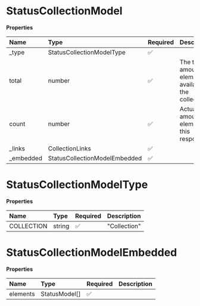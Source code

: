 # StatusCollectionModel

**Properties**

| Name       | Type                          | Required | Description                                               |
| :--------- | :---------------------------- | :------- | :-------------------------------------------------------- |
| \_type     | StatusCollectionModelType     | ✅       |                                                           |
| total      | number                        | ✅       | The total amount of elements available in the collection. |
| count      | number                        | ✅       | Actual amount of elements in this response.               |
| \_links    | CollectionLinks               | ✅       |                                                           |
| \_embedded | StatusCollectionModelEmbedded | ✅       |                                                           |

# StatusCollectionModelType

**Properties**

| Name       | Type   | Required | Description  |
| :--------- | :----- | :------- | :----------- |
| COLLECTION | string | ✅       | "Collection" |

# StatusCollectionModelEmbedded

**Properties**

| Name     | Type          | Required | Description |
| :------- | :------------ | :------- | :---------- |
| elements | StatusModel[] | ✅       |             |

<!-- This file was generated by liblab | https://liblab.com/ -->
